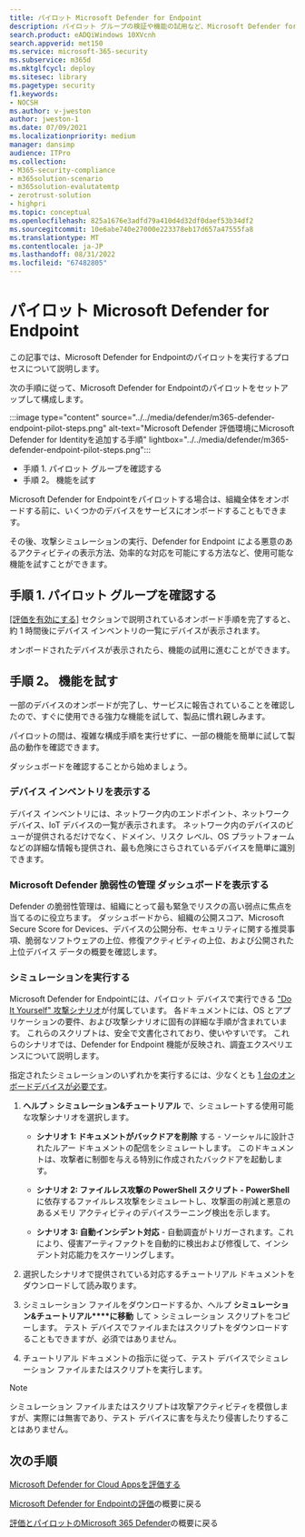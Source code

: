 ```yaml
---
title: パイロット Microsoft Defender for Endpoint
description: パイロット グループの検証や機能の試用など、Microsoft Defender for Endpoint (MDE) のパイロットを実行する方法について説明します。
search.product: eADQiWindows 10XVcnh
search.appverid: met150
ms.service: microsoft-365-security
ms.subservice: m365d
ms.mktglfcycl: deploy
ms.sitesec: library
ms.pagetype: security
f1.keywords:
- NOCSH
ms.author: v-jweston
author: jweston-1
ms.date: 07/09/2021
ms.localizationpriority: medium
manager: dansimp
audience: ITPro
ms.collection:
- M365-security-compliance
- m365solution-scenario
- m365solution-evalutatemtp
- zerotrust-solution
- highpri
ms.topic: conceptual
ms.openlocfilehash: 825a1676e3adfd79a410d4d32df0daef53b34df2
ms.sourcegitcommit: 10e6abe740e27000e223378eb17d657a47555fa8
ms.translationtype: MT
ms.contentlocale: ja-JP
ms.lasthandoff: 08/31/2022
ms.locfileid: "67482805"
---
```

# <a name="pilot-microsoft-defender-for-endpoint"></a>パイロット Microsoft Defender for Endpoint

この記事では、Microsoft Defender for Endpointのパイロットを実行するプロセスについて説明します。 

次の手順に従って、Microsoft Defender for Endpointのパイロットをセットアップして構成します。 

:::image type="content" source="../../media/defender/m365-defender-endpoint-pilot-steps.png" alt-text="Microsoft Defender 評価環境にMicrosoft Defender for Identityを追加する手順" lightbox="../../media/defender/m365-defender-endpoint-pilot-steps.png":::

- 手順 1. パイロット グループを確認する
- 手順 2。 機能を試す

Microsoft Defender for Endpointをパイロットする場合は、組織全体をオンボードする前に、いくつかのデバイスをサービスにオンボードすることもできます。  

その後、攻撃シミュレーションの実行、Defender for Endpoint による悪意のあるアクティビティの表示方法、効率的な対応を可能にする方法など、使用可能な機能を試すことができます。 

## <a name="step-1-verify-pilot-group"></a>手順 1. パイロット グループを確認する
[[評価を有効にする]](eval-defender-endpoint-enable-eval.md) セクションで説明されているオンボード手順を完了すると、約 1 時間後にデバイス インベントリの一覧にデバイスが表示されます。 

オンボードされたデバイスが表示されたら、機能の試用に進むことができます。 

## <a name="step-2-try-out-capabilities"></a>手順 2。 機能を試す
一部のデバイスのオンボードが完了し、サービスに報告されていることを確認したので、すぐに使用できる強力な機能を試して、製品に慣れ親しみます。

パイロットの間は、複雑な構成手順を実行せずに、一部の機能を簡単に試して製品の動作を確認できます。

ダッシュボードを確認することから始めましょう。

### <a name="view-the-device-inventory"></a>デバイス インベントリを表示する
デバイス インベントリには、ネットワーク内のエンドポイント、ネットワーク デバイス、IoT デバイスの一覧が表示されます。 ネットワーク内のデバイスのビューが提供されるだけでなく、ドメイン、リスク レベル、OS プラットフォームなどの詳細な情報も提供され、最も危険にさらされているデバイスを簡単に識別できます。

### <a name="view-the-microsoft-defender-vulnerability-management-dashboard"></a>Microsoft Defender 脆弱性の管理 ダッシュボードを表示する 
Defender の脆弱性管理は、組織にとって最も緊急でリスクの高い弱点に焦点を当てるのに役立ちます。 ダッシュボードから、組織の公開スコア、Microsoft Secure Score for Devices、デバイスの公開分布、セキュリティに関する推奨事項、脆弱なソフトウェアの上位、修復アクティビティの上位、および公開された上位デバイス データの概要を確認します。 

### <a name="run-a-simulation"></a>シミュレーションを実行する
Microsoft Defender for Endpointには、パイロット デバイスで実行できる ["Do It Yourself" 攻撃シナリオ](https://securitycenter.windows.com/tutorials)が付属しています。  各ドキュメントには、OS とアプリケーションの要件、および攻撃シナリオに固有の詳細な手順が含まれています。 これらのスクリプトは、安全で文書化されており、使いやすいです。 これらのシナリオでは、Defender for Endpoint 機能が反映され、調査エクスペリエンスについて説明します。

指定されたシミュレーションのいずれかを実行するには、少なくとも [1 台のオンボードデバイスが必要です](../defender-endpoint/onboard-configure.md)。

1. **ヘルプ** > **シミュレーション&チュートリアル** で、シミュレートする使用可能な攻撃シナリオを選択します。

   - **シナリオ 1: ドキュメントがバックドアを削除** する - ソーシャルに設計されたルアー ドキュメントの配信をシミュレートします。 このドキュメントは、攻撃者に制御を与える特別に作成されたバックドアを起動します。

   - **シナリオ 2: ファイルレス攻撃の PowerShell スクリプト - PowerShell** に依存するファイルレス攻撃をシミュレートし、攻撃面の削減と悪意のあるメモリ アクティビティのデバイスラーニング検出を示します。

   - **シナリオ 3: 自動インシデント対応** - 自動調査がトリガーされます。これにより、侵害アーティファクトを自動的に検出および修復して、インシデント対応能力をスケーリングします。

2. 選択したシナリオで提供されている対応するチュートリアル ドキュメントをダウンロードして読み取ります。

3. シミュレーション ファイルをダウンロードするか、ヘルプ **シミュレーション&チュートリアル****に移動** して > シミュレーション スクリプトをコピーします。 テスト デバイスでファイルまたはスクリプトをダウンロードすることもできますが、必須ではありません。

4. チュートリアル ドキュメントの指示に従って、テスト デバイスでシミュレーション ファイルまたはスクリプトを実行します。

> [!NOTE]
> シミュレーション ファイルまたはスクリプトは攻撃アクティビティを模倣しますが、実際には無害であり、テスト デバイスに害を与えたり侵害したりすることはありません。

## <a name="next-steps"></a>次の手順
[Microsoft Defender for Cloud Appsを評価する](eval-defender-mcas-overview.md)

[Microsoft Defender for Endpointの評価](eval-defender-endpoint-overview.md)の概要に戻る

[評価とパイロットのMicrosoft 365 Defender](eval-overview.md)の概要に戻る
